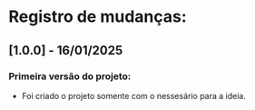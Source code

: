 # Registro de mudanças:

## [1.0.0] - 16/01/2025
### Primeira versão do projeto:
- Foi criado o projeto somente com o nessesário para a ideia.